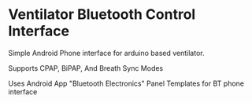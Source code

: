 # Ventilator Bluetooth Control Interface
 
Simple Android Phone interface for arduino based ventilator. 

Supports CPAP, BiPAP, And Breath Sync Modes

Uses Android App "Bluetooth Electronics" Panel Templates
for BT phone interface
